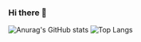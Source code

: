 ### Hi there 👋
![Anurag's GitHub stats](https://github-readme-stats.vercel.app/api?username=shallow960&show_icons=true&theme=radical)
![Top Langs](https://github-readme-stats.vercel.app/api/top-langs/?username=shallow960&layout=compact)
